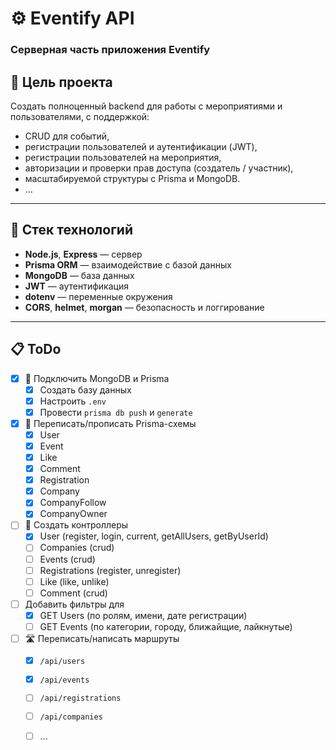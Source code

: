 # ⚙️ Eventify API

### Серверная часть приложения Eventify

## 🎯 Цель проекта

Создать полноценный backend для работы с мероприятиями и пользователями, с поддержкой:
- CRUD для событий,
- регистрации пользователей и аутентификации (JWT),
- регистрации пользователей на мероприятия,
- авторизации и проверки прав доступа (создатель / участник),
- масштабируемой структуры с Prisma и MongoDB.
- ...

---

## 🧩 Стек технологий

- **Node.js**, **Express** — сервер
- **Prisma ORM** — взаимодействие с базой данных
- **MongoDB** — база данных
- **JWT** — аутентификация
- **dotenv** — переменные окружения
- **CORS**, **helmet**, **morgan** — безопасность и логгирование

---

## 📋 ToDo

- [x] 🔌 Подключить MongoDB и Prisma
  - [x] Создать базу данных
  - [x] Настроить `.env`
  - [x] Провести `prisma db push` и `generate`

- [x] 🧱 Переписать/прописать Prisma-схемы
  - [x] User
  - [x] Event
  - [x] Like
  - [x] Comment
  - [x] Registration
  - [x] Company
  - [x] CompanyFollow
  - [x] CompanyOwner

- [ ] 🧠 Создать контроллеры
  - [x] User (register, login, current, getAllUsers, getByUserId)
  - [ ] Companies (crud)
  - [ ] Events (crud)
  - [ ] Registrations (register, unregister)
  - [ ] Like (like, unlike)
  - [ ] Comment (crud)
  
- [ ] Добавить фильтры для
  - [x] GET Users (по ролям, имени, дате регистрации) 
  - [ ] GET Events (по категории, городу, ближайщие, лайкнутые) 

- [ ] 🛣️ Переписать/написать маршруты
  - [x] `/api/users`
  - [x] `/api/events`
  - [ ] `/api/registrations`
  - [ ] `/api/companies`
  - [ ] ...


